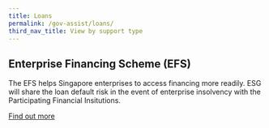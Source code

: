 ```yaml
---
title: Loans
permalink: /gov-assist/loans/
third_nav_title: View by support type
---
```


## Enterprise Financing Scheme (EFS)

The EFS helps Singapore enterprises to access financing more readily. ESG will share the loan default risk in the event of enterprise insolvency with the Participating Financial Insitutions.

<a href="https://www.enterprisesg.gov.sg/financial-assistance/loans-and-insurance/loans-and-insurance/enterprise-financing-scheme/overview" target="_blank">Find out more</a>